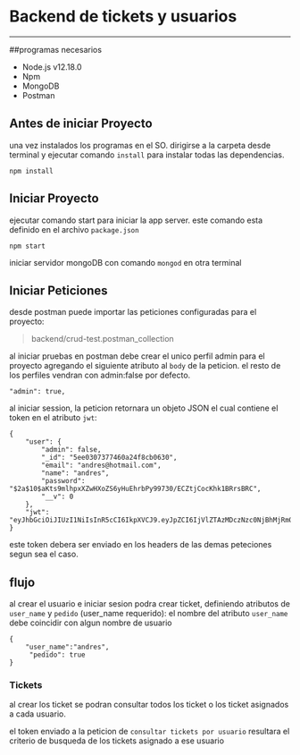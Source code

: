 # Backend de tickets y usuarios
---------------
##programas necesarios
- Node.js v12.18.0
- Npm
- MongoDB
- Postman

## Antes de iniciar Proyecto
una vez instalados los programas en el SO.
dirigirse a la carpeta desde terminal 
y ejecutar comando `install` para instalar todas las dependencias.

```
npm install
```

## Iniciar Proyecto
ejecutar comando start para iniciar la app server.
este comando esta definido en el archivo `package.json`

```
npm start
```

iniciar servidor mongoDB con comando `mongod` en otra terminal


## Iniciar Peticiones 

desde postman puede importar las peticiones configuradas para el proyecto:

> backend/crud-test.postman_collection

al iniciar pruebas en postman debe crear el unico perfil admin para el proyecto agregando el siguiente atributo al `body` de la peticion.
el resto de los perfiles vendran con admin:false por defecto.

```
"admin": true,
```

al iniciar session, la peticion retornara un objeto JSON el cual contiene el token en el atributo `jwt`:

```
{
    "user": {
        "admin": false,
        "_id": "5ee0307377460a24f8cb0630",
        "email": "andres@hotmail.com",
        "name": "andres",
        "password": "$2a$10$aKts9mlhpxXZwHXoZS6yHuEhrbPy99730/ECZtjCocKhk1BRrsBRC",
        "__v": 0
    },
    "jwt": "eyJhbGciOiJIUzI1NiIsInR5cCI6IkpXVCJ9.eyJpZCI6IjVlZTAzMDczNzc0NjBhMjRmOGNiMDYzMCIsImlhdCI6MTU5MTc1MDc3Mn0.TuC0CMh_cawRncTjlvExvzUz1Z5w0ocOcDTQowZKbTQ"
}
```

este token debera ser enviado en los headers de las demas peteciones segun sea el caso.

## flujo 
al crear el usuario e iniciar sesion podra crear ticket, definiendo atributos de `user_name` y `pedido` (user_name requerido):
el nombre del atributo `user_name` debe coincidir con algun nombre de usuario

```
{
	"user_name":"andres",
	 "pedido": true
}
```

### Tickets
al crear los ticket se podran consultar todos los ticket o los ticket asignados a cada usuario.

el token enviado a la peticion de `consultar tickets por usuario` resultara el criterio de busqueda de los tickets asignado a ese usuario
